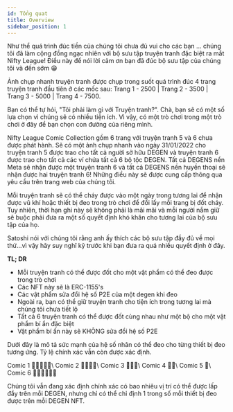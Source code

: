 ```yaml
---
id: Tổng quat
title: Overview
sidebar_position: 1
---
```


Như thể quá trình đúc tiền của chúng tôi chưa đủ vui cho các bạn ... chúng tôi đã làm cộng đồng ngạc nhiên với bộ sưu tập truyện tranh đặc biệt ra mắt Nifty League! Điều này để nói lời cảm ơn bạn đã đúc bộ sưu tập của chúng tôi và đến sớm 😁

Ảnh chụp nhanh truyện tranh được chụp trong suốt quá trình đúc 4 trang truyện tranh đầu tiên ở các mốc sau: Trang 1 - 2500 | Trang 2 - 3500 | Trang 3 - 5000 | Trang 4 - 7500.

Bạn có thể tự hỏi, "Tôi phải làm gì với Truyện tranh?". Chà, bạn sẽ có một số lựa chọn vì chúng sẽ có nhiều tiện ích. Vì vậy, có một trò chơi trong một trò chơi ở đây để bạn chọn con đường của riêng mình.

Nifty League Comic Collection gồm 6 trang với truyện tranh 5 và 6 chưa được phát hành. Sẽ có một ảnh chụp nhanh vào ngày 31/01/2022 cho truyện tranh 5 được trao cho tất cả người sở hữu DEGEN và truyện tranh 6 được trao cho tất cả các ví chứa tất cả 6 bộ tộc DEGEN. Tất cả DEGENS nền Meta sẽ nhận được một truyện tranh 6 và tất cả DEGENS nền huyền thoại sẽ nhận được hai truyện tranh 6! Những điều này sẽ được cung cấp thông qua yêu cầu trên trang web của chúng tôi.

Mỗi truyện tranh sẽ có thể cháy được vào một ngày trong tương lai để nhận được vũ khí hoặc thiết bị đeo trong trò chơi để đổi lấy mỗi trang bị đốt cháy. Tuy nhiên, thời hạn ghi này sẽ không phải là mãi mãi và mỗi người nắm giữ sẽ buộc phải đưa ra một số quyết định khó khăn cho tương lai của bộ sưu tập của họ.

Satoshi nói với chúng tôi rằng anh ấy thích các bộ sưu tập đầy đủ về mọi thứ…vì vậy hãy suy nghĩ kỹ trước khi bạn đưa ra quá nhiều quyết định ở đây.

**TL; DR**

- Mỗi truyện tranh có thể được đốt cho một vật phẩm có thể đeo được trong trò chơi
- Các NFT này sẽ là ERC-1155's
- Các vật phẩm sửa đổi hệ số P2E của một degen khi đeo
- Ngoài ra, bạn có thể giữ truyện tranh cho tiện ích trong tương lai mà chúng tôi chưa tiết lộ
- Tất cả 6 truyện tranh có thể được đốt cùng nhau như một bộ cho một vật phẩm bí ẩn đặc biệt
- Vật phẩm bí ẩn này sẽ KHÔNG sửa đổi hệ số P2E

Dưới đây là mô tả sức mạnh của hệ số nhân có thể đeo cho từng thiết bị đeo tương ứng. Tỷ lệ chính xác vẫn còn được xác định.

Comic 1 💪💪💪💪💪\ Comic 2 💪💪💪💪\ Comic 3 💪💪💪\ Comic 4 💪💪\ Comic 5 💪\ Comic 6 💪💪💪💪💪💪


Chúng tôi vẫn đang xác định chính xác có bao nhiêu vị trí có thể được lấp đầy trên mỗi DEGEN, nhưng chỉ có thể chỉ định 1 trong số mỗi thiết bị đeo được trên mỗi DEGEN NFT. 
